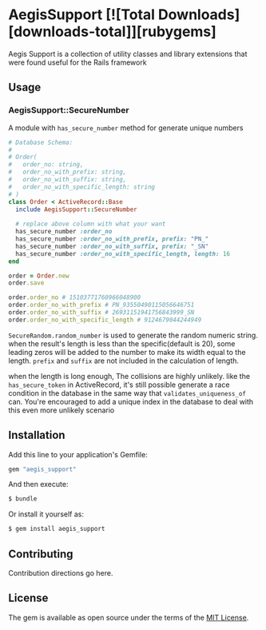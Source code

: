 
# AegisSupport [![Total Downloads][downloads-total]][rubygems]

Aegis Support is a collection of utility classes and library extensions that were found useful for the Rails framework

## Usage

### AegisSupport::SecureNumber
A module with `has_secure_number` method for generate unique numbers

```ruby
# Database Schema:
# 
# Order(
#   order_no: string,
#   order_no_with_prefix: string,
#   order_no_with_suffix: string,
#   order_no_with_specific_length: string
# )
class Order < ActiveRecord::Base
  include AegisSupport::SecureNumber
  
  # replace above column with what your want 
  has_secure_number :order_no
  has_secure_number :order_no_with_prefix, prefix: "PN_"
  has_secure_number :order_no_with_suffix, prefix: "_SN"
  has_secure_number :order_no_with_specific_length, length: 16
end

order = Order.new
order.save

order.order_no # 15103771760966048900
order.order_no_with_prefix # PN_93550490115056646751
order.order_no_with_suffix # 26931151941756843999_SN
order.order_no_with_specific_length # 9124679044244949
```

`SecureRandom.random_number` is used to generate the random numeric string. when the result's length is less than the 
specific(default is 20), some leading zeros will be added to the number to make its width equal to the length. `prefix` 
and `suffix` are not included in the calculation of length.

when the length is long enough, The collisions are highly unlikely. like the `has_secure_token` in ActiveRecord,
it's still possible generate a race condition in the database in the same way that `validates_uniqueness_of` can.
You're encouraged to add a unique index in the database to deal with this even more unlikely scenario

## Installation
Add this line to your application's Gemfile:

```ruby
gem "aegis_support"
```

And then execute:
```bash
$ bundle
```

Or install it yourself as:
```bash
$ gem install aegis_support
```

## Contributing
Contribution directions go here.

## License
The gem is available as open source under the terms of the [MIT License](https://opensource.org/licenses/MIT).
